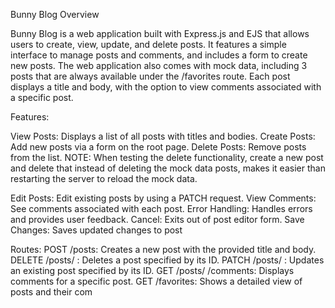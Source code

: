 Bunny Blog Overview

Bunny Blog is a web application built with Express.js and EJS that allows users to create, view, update, and delete posts. It features a simple interface to manage posts and comments, and includes a form to create new posts. The web application also comes with mock data, including 3 posts that are always available under the /favorites route. Each post displays a title and body, with the option to view comments associated with a specific post.

Features:

View Posts: Displays a list of all posts with titles and bodies.
Create Posts: Add new posts via a form on the root page.
Delete Posts: Remove posts from the list.
NOTE:
When testing the delete functionality, create a new post and delete that instead of deleting the mock data posts, makes it
easier than restarting the server to reload the mock data.

Edit Posts: Edit existing posts by using a PATCH request. 
View Comments: See comments associated with each post.
Error Handling: Handles errors and provides user feedback.
Cancel: Exits out of post editor form.
Save Changes: Saves updated changes to post

Routes:
POST /posts: Creates a new post with the provided title and body.
DELETE /posts/
: Deletes a post specified by its ID.
PATCH /posts/
: Updates an existing post specified by its ID.
GET /posts/
/comments: Displays comments for a specific post.
GET /favorites: Shows a detailed view of posts and their com
